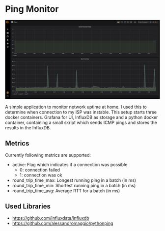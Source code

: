# Ping Monitor

![Ping Monitor Screenshot](.docs/screenshot.png)

A simple application to monitor network uptime at home.
I used this to determine when connection to my ISP was instable.
This setup starts three docker containers.
Grafana for UI, InfluxDB as storage and a python docker container,
containing a small skript which sends ICMP pings and stores the results in the InfluxDB.

## Metrics

Currently following metrics are supported:
- active: Flag which indicates if a connection was possible 
  - 0: connection failed
  - 1: connection was ok
- round_trip_time_max: Longest running ping in a batch (in ms)
- round_trip_time_min: Shortest running ping in a batch (in ms)
- round_trip_time_avg: Average RTT for a batch (in ms)

## Used Libraries

- https://github.com/influxdata/influxdb
- https://github.com/alessandromaggio/pythonping